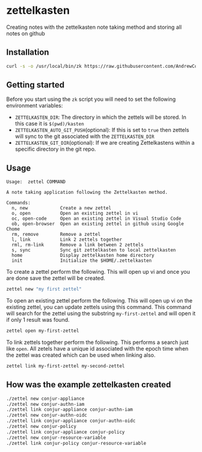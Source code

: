 # zettelkasten
Creating notes with the zettelkasten note taking method and storing all notes on github

## Installation
```bash
curl -s -o /usr/local/bin/zk https://raw.githubusercontent.com/AndrewCopeland/zettelkasten/master/zk
```

## Getting started
Before you start using the `zk` script you will need to set the following environment variables:
- `ZETTELKASTEN_DIR`: The directory in which the zettels will be stored. In this case it is `$(pwd)/kasten`
- `ZETTELKASTEN_AUTO_GIT_PUSH`(optional): If this is set to `true` then zettels will sync to the git associated with the `ZETTELKASTEN_DIR`
- `ZETTELKASTEN_GIT_DIR`(optional): If we are creating Zettelkastens within a specific directory in the git repo. 

## Usage
```
Usage:	zettel COMMAND

A note taking application following the Zettelkasten method.

Commands:
  n, new            Create a new zettel
  o, open           Open an existing zettel in vi
  oc, open-code     Open an existing zettel in Visual Studio Code
  ob, open-browser  Open an existing zettel in github using Google Chome
  rm, remove        Remove a zettel
  l, link           Link 2 zettels together
  rml, rm-link      Remove a link between 2 zettels
  s, sync           Sync git zettelkasten to local zettelkasten
  home              Display zettelkasten home directory
  init              Initialize the $HOME/.zettelkasten
```

To create a zettel perform the following. This will open up vi and once you are done save the zettel will be created.
```bash
zettel new "my first zettel"
```

To open an existing zettel perform the following. This will open up vi on the existing zettel, you can update zettels using this command. This command will search for the zettel using the substring `my-first-zettel` and will open it if only 1 result was found.
```bash
zettel open my-first-zettel
```

To link zettels together perform the following. This performs a search just like `open`. All zetels have a unique id associated with the epoch time when the zettel was created which can be used when linking also.
```bash
zettel link my-first-zettel my-second-zettel
```

## How was the example zettelkasten created
```bash
./zettel new conjur-appliance
./zettel new conjur-authn-iam
./zettel link conjur-appliance conjur-authn-iam
./zettel new conjur-authn-oidc
./zettel link conjur-appliance conjur-authn-oidc
./zettel new conjur-policy
./zettel link conjur-appliance conjur-policy
./zettel new conjur-resource-variable
./zettel link conjur-policy conjur-resource-variable
```
